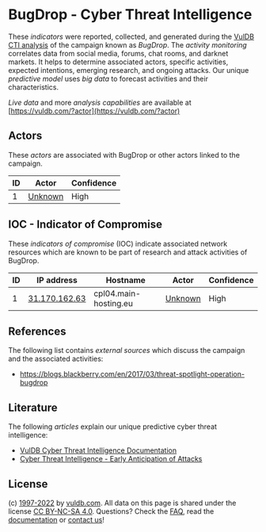 # BugDrop - Cyber Threat Intelligence

These _indicators_ were reported, collected, and generated during the [VulDB CTI analysis](https://vuldb.com/?kb.cti) of the campaign known as _BugDrop_. The _activity monitoring_ correlates data from social media, forums, chat rooms, and darknet markets. It helps to determine associated actors, specific activities, expected intentions, emerging research, and ongoing attacks. Our unique _predictive model_ uses _big data_ to forecast activities and their characteristics.

_Live data_ and more _analysis capabilities_ are available at [https://vuldb.com/?actor](https://vuldb.com/?actor)

## Actors

These _actors_ are associated with BugDrop or other actors linked to the campaign.

ID | Actor | Confidence
-- | ----- | ----------
1 | [Unknown](https://vuldb.com/?actor.unknown) | High

## IOC - Indicator of Compromise

These _indicators of compromise_ (IOC) indicate associated network resources which are known to be part of research and attack activities of BugDrop.

ID | IP address | Hostname | Actor | Confidence
-- | ---------- | -------- | ----- | ----------
1 | [31.170.162.63](https://vuldb.com/?ip.31.170.162.63) | cpl04.main-hosting.eu | [Unknown](https://vuldb.com/?actor.unknown) | High

## References

The following list contains _external sources_ which discuss the campaign and the associated activities:

* https://blogs.blackberry.com/en/2017/03/threat-spotlight-operation-bugdrop

## Literature

The following _articles_ explain our unique predictive cyber threat intelligence:

* [VulDB Cyber Threat Intelligence Documentation](https://vuldb.com/?kb.cti)
* [Cyber Threat Intelligence - Early Anticipation of Attacks](https://www.scip.ch/en/?labs.20201022)

## License

(c) [1997-2022](https://vuldb.com/?kb.changelog) by [vuldb.com](https://vuldb.com/?kb.about). All data on this page is shared under the license [CC BY-NC-SA 4.0](https://creativecommons.org/licenses/by-nc-sa/4.0/). Questions? Check the [FAQ](https://vuldb.com/?kb.faq), read the [documentation](https://vuldb.com/?kb) or [contact us](https://vuldb.com/?contact)!
